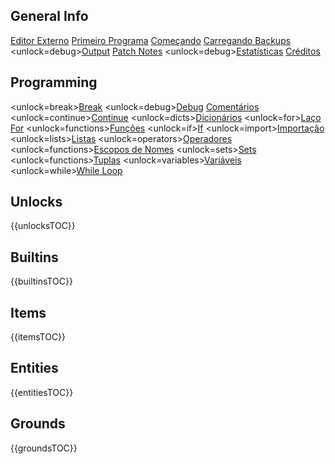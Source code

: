 ## General Info
[Editor Externo](docs/external_editor.md)      [Primeiro Programa](docs/first_program.md)      [Começando](docs/getting_started.md)      [Carregando Backups](docs/backup.md)      <unlock=debug>[Output](docs/output.md)      </unlock>[Patch Notes](docs/patchnotes.md)      <unlock=debug>[Estatísticas](docs/stats.md)      </unlock>      [Créditos](docs/credits.md)

## Programming
<unlock=break>[Break](docs/scripting/break.md)      </unlock><unlock=debug>[Debug](docs/scripting/debug.md)      </unlock>[Comentários](docs/scripting/comments.md)      <unlock=continue>[Continue](docs/scripting/continue.md)      </unlock><unlock=dicts>[Dicionários](docs/scripting/dicts.md)      </unlock><unlock=for>[Laço For](docs/scripting/for.md)      </unlock><unlock=functions>[Funções](docs/scripting/functions.md)      </unlock><unlock=if>[If](docs/scripting/if.md)      </unlock><unlock=import>[Importação](docs/scripting/import.md)      </unlock><unlock=lists>[Listas](docs/scripting/lists.md)      </unlock><unlock=operators>[Operadores](docs/scripting/operators.md)      </unlock><unlock=functions>[Escopos de Nomes](docs/scripting/scopes.md)      </unlock><unlock=sets>[Sets](docs/scripting/sets.md)      </unlock><unlock=functions>[Tuplas](docs/scripting/tuples.md)      </unlock><unlock=variables>[Variáveis](docs/scripting/variables.md)      </unlock><unlock=while>[While Loop](docs/scripting/while.md)      </unlock>

## Unlocks
{{unlocksTOC}}

## Builtins
{{builtinsTOC}}

## Items
{{itemsTOC}}

## Entities
{{entitiesTOC}}

## Grounds
{{groundsTOC}}